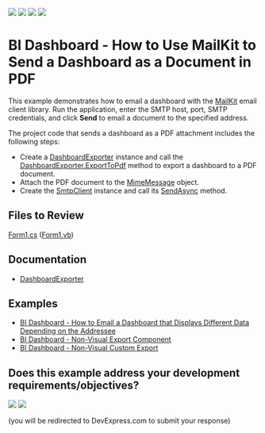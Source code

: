 <!-- default badges list -->
![](https://img.shields.io/endpoint?url=https://codecentral.devexpress.com/api/v1/VersionRange/450493383/21.2.5%2B)
[![](https://img.shields.io/badge/Open_in_DevExpress_Support_Center-FF7200?style=flat-square&logo=DevExpress&logoColor=white)](https://supportcenter.devexpress.com/ticket/details/T1062073)
[![](https://img.shields.io/badge/📖_How_to_use_DevExpress_Examples-e9f6fc?style=flat-square)](https://docs.devexpress.com/GeneralInformation/403183)
[![](https://img.shields.io/badge/💬_Leave_Feedback-feecdd?style=flat-square)](#does-this-example-address-your-development-requirementsobjectives)
<!-- default badges end -->

# BI Dashboard - How to Use MailKit to Send a Dashboard as a Document in PDF

This example demonstrates how to email a dashboard with the [MailKit](https://github.com/jstedfast/MailKit) email client library. Run the application, enter the SMTP host, port, SMTP credentials, and click **Send** to email a document to the specified address.

The project code that sends a dashboard as a PDF attachment includes the following steps:

- Create a [DashboardExporter](https://docs.devexpress.com/Dashboard/DevExpress.DashboardCommon.DashboardExporter) instance and call the [DashboardExporter.ExportToPdf](https://docs.devexpress.com/Dashboard/DevExpress.DashboardCommon.DashboardExporter.ExportToPdf(Dashboard--Stream--Nullable-Size---DashboardState--DashboardPdfExportOptions)) method to export a dashboard to a PDF document.
- Attach the PDF document to the [MimeMessage](http://www.mimekit.net/docs/html/T_MimeKit_MimeMessage.htm) object.
- Create the [SmtpClient](http://www.mimekit.net/docs/html/T_MailKit_Net_Smtp_SmtpClient.htm) instance and call its [SendAsync](http://www.mimekit.net/docs/html/M_MailKit_MailTransport_SendAsync_3.htm) method.

## Files to Review

[Form1.cs](./CS/SimpleMailExport/Form1.cs) ([Form1.vb](./VB/SimpleMailExport/Form1.vb))

## Documentation

- [DashboardExporter](https://docs.devexpress.com/Dashboard/DevExpress.DashboardCommon.DashboardExporter)

## Examples
-  [BI Dashboard - How to Email a Dashboard that Displays Different Data Depending on the Addressee](https://github.com/DevExpress-Examples/bi-dashboard-mailkit-export-console-app)
-  [BI Dashboard - Non-Visual Export Component](https://github.com/DevExpress-Examples/bi-dashboard-non-visual-exporter)
- [BI Dashboard - Non-Visual Custom Export](https://github.com/DevExpress-Examples/bi-dashboard-non-visual-custom-export)
<!-- feedback -->
## Does this example address your development requirements/objectives?

[<img src="https://www.devexpress.com/support/examples/i/yes-button.svg"/>](https://www.devexpress.com/support/examples/survey.xml?utm_source=github&utm_campaign=bi-dashboard-mailkit-export&~~~was_helpful=yes) [<img src="https://www.devexpress.com/support/examples/i/no-button.svg"/>](https://www.devexpress.com/support/examples/survey.xml?utm_source=github&utm_campaign=bi-dashboard-mailkit-export&~~~was_helpful=no)

(you will be redirected to DevExpress.com to submit your response)
<!-- feedback end -->
